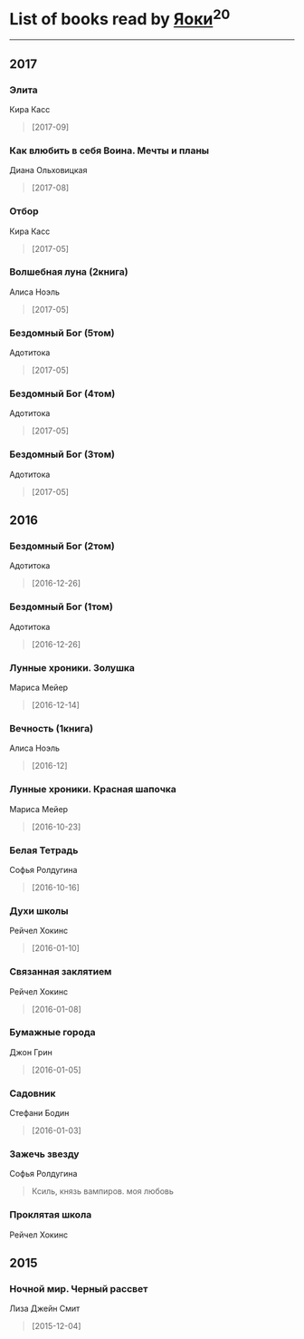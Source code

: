 # List of books read by [Яоки](https://www.facebook.com/app_scoped_user_id/645367365616748/)<sup>20</sup>
---

## 2017

### Элита
Кира Касс
> [2017-09] 


### Как влюбить в себя Воина. Мечты и планы
Диана Ольховицкая
> [2017-08] 


### Отбор
Кира Касс
> [2017-05] 


### Волшебная луна (2книга)
Алиса Ноэль
> [2017-05] 


### Бездомный Бог (5том)
Адотитока
> [2017-05] 


### Бездомный Бог (4том)
Адотитока
> [2017-05] 


### Бездомный Бог (3том)
Адотитока
> [2017-05] 



## 2016

### Бездомный Бог (2том)
Адотитока
> [2016-12-26] 


### Бездомный Бог (1том)
Адотитока
> [2016-12-26] 


### Лунные хроники. Золушка
Мариса Мейер
> [2016-12-14] 


### Вечность (1книга)
Алиса Ноэль
> [2016-12] 


### Лунные хроники. Красная шапочка
Мариса Мейер
> [2016-10-23] 


### Белая Тетрадь
Софья Ролдугина
> [2016-10-16] 


### Духи школы
Рейчел Хокинс
> [2016-01-10] 


### Связанная заклятием
Рейчел Хокинс
> [2016-01-08] 


### Бумажные города
Джон Грин
> [2016-01-05] 


### Садовник
Стефани Бодин
> [2016-01-03] 


### Зажечь звезду
Софья Ролдугина
> Ксиль, князь вампиров. моя любовь


### Проклятая школа
Рейчел Хокинс



## 2015

### Ночной мир. Черный рассвет
Лиза Джейн Смит
> [2015-12-04] 



